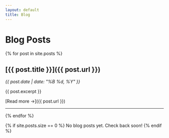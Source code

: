 ```yaml
---
layout: default
title: Blog
---
```


# Blog Posts

{% for post in site.posts %}
## [{{ post.title }}]({{ post.url }})
*{{ post.date | date: "%B %d, %Y" }}*

{{ post.excerpt }}

[Read more →]({{ post.url }})

---
{% endfor %}

{% if site.posts.size == 0 %}
No blog posts yet. Check back soon!
{% endif %}
